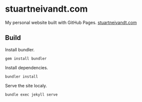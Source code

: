 # stuartneivandt.com

My personal website built with GitHub Pages. [stuartneivandt.com](https://stuartneivandt.com)

## Build

Install bundler.

```
gem install bundler
```

Install dependencies.

```
bundler install
```

Serve the site localy.

```
bundle exec jekyll serve
```
